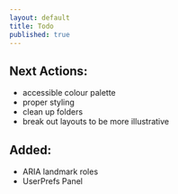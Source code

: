 ```yaml
---
layout: default
title: Todo
published: true
---
```


## Next Actions:
- accessible colour palette
- proper styling
- clean up folders
- break out layouts to be more illustrative


## Added:
- ARIA landmark roles
- UserPrefs Panel
